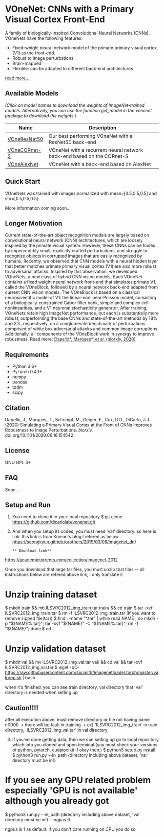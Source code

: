 
# VOneNet: CNNs with a Primary Visual Cortex Front-End

A family of biologically-inspired Convolutional Neural Networks (CNNs). VOneNets have the following features:
- Fixed-weight neural network model of the primate primary visual cortex (V1) as the front-end.
- Robust to image perturbations
- Brain-mapped
- Flexible: can be adapted to different back-end architectures

[read more...](#longer-motivation)

## Available Models
*(Click on model names to download the weights of ImageNet-trained models. Alternatively, you can use the function get_model in the vonenet package to download the weights.)*

| Name     | Description                                                              |
| -------- | ------------------------------------------------------------------------ |
| [VOneResNet50](https://vonenet-models.s3.us-east-2.amazonaws.com/voneresnet50_e70.pth) | Our best performing VOneNet with a ResNet50 back-end |
| [VOneCORnet-S](https://vonenet-models.s3.us-east-2.amazonaws.com/vonecornets_e70.pth) | VOneNet with a recurrent neural network back-end based on the CORnet-S |
| [VOneAlexNet](https://vonenet-models.s3.us-east-2.amazonaws.com/vonealexnet_e70.pth) | VOneNet with a back-end based on AlexNet         |


## Quick Start

VOneNets was trained with images normalized with mean=[0.5,0.5,0.5] and std=[0.5,0.5,0.5]

More information coming soon...


## Longer Motivation

Current state-of-the-art object recognition models are largely based on convolutional neural network (CNN) architectures, which are loosely inspired by the primate visual system. However, these CNNs can be fooled by imperceptibly small, explicitly crafted perturbations, and struggle to recognize objects in corrupted images that are easily recognized by humans. Recently, we observed that CNN models with a neural hidden layer that better matches primate primary visual cortex (V1) are also more robust to adversarial attacks. Inspired by this observation, we developed VOneNets, a new class of hybrid CNN vision models. Each VOneNet contains a fixed weight neural network front-end that simulates primate V1, called the VOneBlock, followed by a neural network back-end adapted from current CNN vision models. The VOneBlock is based on a classical neuroscientific model of V1: the linear-nonlinear-Poisson model, consisting of a biologically-constrained Gabor filter bank, simple and complex cell nonlinearities, and a V1 neuronal stochasticity generator. After training, VOneNets retain high ImageNet performance, but each is substantially more robust, outperforming the base CNNs and state-of-the-art methods by 18% and 3%, respectively, on a conglomerate benchmark of perturbations comprised of white box adversarial attacks and common image corruptions. Additionally, all components of the VOneBlock work in synergy to improve robustness. 
Read more: [Dapello\*, Marques\*, et al. (biorxiv, 2020)](https://doi.org/10.1101/2020.06.16.154542)



## Requirements

- Python 3.6+
- PyTorch 0.4.1+
- numpy
- pandas
- tqdm
- scipy


## Citation

Dapello, J., Marques, T., Schrimpf, M., Geiger, F., Cox, D.D., DiCarlo, J.J. (2020) Simulating a Primary Visual Cortex at the Front of CNNs Improves Robustness to Image Perturbations. *biorxiv.* doi.org/10.1101/2020.06.16.154542


## License

GNU GPL 3+


## FAQ

Soon...

## Setup and Run

1. You need to clone it in your local repository
  $ git clone https://github.com/dicarlolab/vonenet.git
   
2. And when you setup its codes, you must need 'val' directory. so here is link.
  this link is from Korean's blog I refered as below https://seongkyun.github.io/others/2019/03/06/imagenet_dn/
  
       ** Download link**
  https://academictorrents.com/collection/imagenet-2012 
  
  Once you download that large tar files, you must unzip that files
  -- all instructions below are refered above link, I only translate it
  
  # Unzip training dataset
  $ mkdir train && mb ILSVRC2012_img_train.tar train/ && cd train
  $ tar -xvf ILSVRC2012_img_train.tar
  $ rm -f ILSVRC2012_img_train.tar    (If you want to remove zipped file(tar))
  $ find . -name "*.tar" | while read NAME ; do mkdir -p "${NAME%.tar}"; tar -xvf "${NAME}" -C "${NAME%.tar}"; rm -f "${NAME}"; done
  $ cd ..
  
  # Unzip validation dataset
  $ mkdir val && mv ILSVRC2012_img_val.tar val/ && cd val && tar -xvf ILSVRC2012_img_val.tar
  $ wget -qO- https://raw.githubusercontent.com/soumith/imagenetloader.torch/master/valprep.sh | bash
  
  when it's finished, you can see train directory, val directory
  that 'val' directory is needed when setting up 
  
  ## Caution!!!!
  after all execution above, must remove directory or file not having name n0000
  -> there will be fault in training
  -> ex) 'ILSVRC2012_img_train' in train directory, 'ILSVRC2012_img_val.tar' in val directory
  
3. if you've done getting data, then we can setting up
  go to local repository which into you cloned and open terminal (you must check your versions of python, pytorch, cudatoolkit if okay then,)
  $ python3 setup.py install
  $ python3 run.py --in_path {directory including above dataset, 'val' directory must be in!} 
  
  # If you see any GPU related problem especially 'GPU is not available' although you already got
  $ python3 run.py --in_path {directory including above dataset, 'val' directory must be in!} --ngpus 0
  
  ngpus is 1 as default. if you don't care running on CPU you do so  
  
  
  

